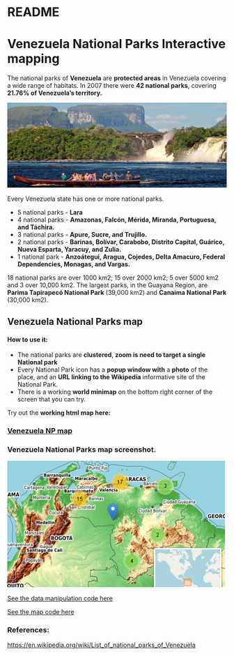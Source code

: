 README
================

# Venezuela National Parks Interactive mapping

The national parks of **Venezuela** are **protected areas** in Venezuela
covering a wide range of habitats. In 2007 there were **42 national
parks**, covering **21.76% of Venezuela’s territory.**

<img src="images/venezuela_np_img.jpg" width="1000px" />

Every Venezuela state has one or more national parks.

  - 5 national parks - **Lara**
  - 4 national parks - **Amazonas, Falcón, Mérida, Miranda, Portuguesa,
    and Táchira.**
  - 3 national parks - **Apure, Sucre, and Trujillo.**
  - 2 national parks - **Barinas, Bolívar, Carabobo, Distrito Capital,
    Guárico, Nueva Esparta, Yaracuy, and Zulia.**
  - 1 national park - **Anzoátegui, Aragua, Cojedes, Delta Amacuro,
    Federal Dependencies, Monagas, and Vargas.**

18 national parks are over 1000 km2; 15 over 2000 km2; 5 over 5000 km2
and 3 over 10,000 km2. The largest parks, in the Guayana Region, are
**Parima Tapirapecó National Park** (39,000 km2) and **Canaima National
Park** (30,000 km2).

## Venezuela National Parks map

#### How to use it:

  - The national parks are **clustered**, **zoom is need to target a
    single National park**
  - Every National Park icon has a **popup window with** a **photo** of
    the place, and an **URL linking to the Wikipedia** informative site
    of the National Park.
  - There is a working **world minimap** on the bottom right corner of
    the screen that you can try.

Try out the **working html map here:**

### [Venezuela NP map](https://cdopazo.github.io/publishing/np_map.html)

### Venezuela National Parks map screenshot.

<img src="images/Rplot.png" width="500px" />

[See the data manipulation code here](https://github.com/CDopazo/Project_portfolio/blob/master/R/Data%20web%20products/Venezuela_National_parks/coding/data_map.R)

[See the map code here](https://github.com/CDopazo/Project_portfolio/blob/master/R/Data%20web%20products/Venezuela_National_parks/coding/np_map.R)

### References:

<https://en.wikipedia.org/wiki/List_of_national_parks_of_Venezuela>
